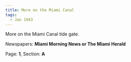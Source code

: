 ```yaml
---  
title: More on the Miami Canal  
tags:  
  - Jan 1943  
---  
```

  
More on the Miami Canal tide gate.  
  
Newspapers: **Miami Morning News or The Miami Herald**  
  
Page: **1**, Section: **A** 
